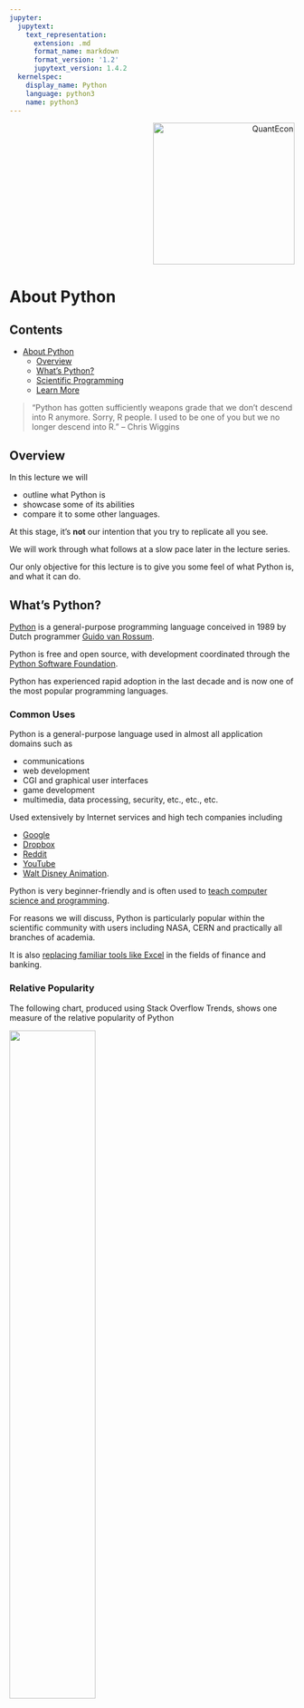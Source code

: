 ```yaml
---
jupyter:
  jupytext:
    text_representation:
      extension: .md
      format_name: markdown
      format_version: '1.2'
      jupytext_version: 1.4.2
  kernelspec:
    display_name: Python
    language: python3
    name: python3
---
```


<!-- #region -->

<a id='about-py'></a>
<div id="qe-notebook-header" align="right" style="text-align:right;">
        <a href="https://quantecon.org/" title="quantecon.org">
                <img style="width:250px;display:inline;" width="250px" src="https://assets.quantecon.org/img/qe-menubar-logo.svg" alt="QuantEcon">
        </a>
</div>


<a id='index-0'></a>
<!-- #endregion -->

# About Python


## Contents

- [About Python](#About-Python)  
  - [Overview](#Overview)  
  - [What’s Python?](#What’s-Python?)  
  - [Scientific Programming](#Scientific-Programming)  
  - [Learn More](#Learn-More)  


> “Python has gotten sufficiently weapons grade that we don’t descend into R
> anymore. Sorry, R people. I used to be one of you but we no longer descend
> into R.” – Chris Wiggins

<!-- #region -->
## Overview

In this lecture we will

- outline what Python is  
- showcase some of its abilities  
- compare it to some other languages.  


At this stage, it’s **not** our intention that you try to replicate all you see.

We will work through what follows at a slow pace later in the lecture series.

Our only objective for this lecture is to give you some feel of what Python is, and what it can do.
<!-- #endregion -->

## What’s Python?

[Python](https://www.python.org) is a general-purpose programming language conceived in 1989 by Dutch programmer [Guido van Rossum](https://en.wikipedia.org/wiki/Guido_van_Rossum).

Python is free and open source, with development coordinated through the [Python Software Foundation](https://www.python.org/psf/).

Python has experienced rapid adoption in the last decade and is now one of the most popular programming languages.

<!-- #region -->
### Common Uses

Python is a general-purpose language used in almost all application domains such as

- communications  
- web development  
- CGI and graphical user interfaces  
- game development  
- multimedia, data processing, security, etc., etc., etc.  


Used extensively by Internet services and high tech companies including

- [Google](https://www.google.com/)  
- [Dropbox](https://www.dropbox.com/)  
- [Reddit](https://www.reddit.com/)  
- [YouTube](https://www.youtube.com/)  
- [Walt Disney Animation](https://pydanny-event-notes.readthedocs.org/en/latest/socalpiggies/20110526-wda.html).  


Python is very beginner-friendly and is often used to [teach computer science and programming](http://cacm.acm.org/blogs/blog-cacm/176450-python-is-now-the-most-popular-introductory-teaching-language-at-top-us-universities/fulltext).

For reasons we will discuss, Python is particularly popular within the scientific community with users including NASA, CERN and practically all branches of academia.

It is also [replacing familiar tools like Excel](https://news.efinancialcareers.com/us-en/3002556/python-replaced-excel-banking) in the fields of finance and banking.
<!-- #endregion -->

<!-- #region -->
### Relative Popularity

The following chart, produced using Stack Overflow Trends, shows one measure of the relative popularity of Python

<img src="https://s3-ap-southeast-2.amazonaws.com/python-programming.quantecon.org/_static/lecture_specific/about_py/python_vs_matlab.png" style="width:55%;height:55%">

  
The figure indicates not only that Python is widely used but also that adoption of Python has accelerated significantly since 2012.

We suspect this is driven at least in part by uptake in the scientific
domain, particularly in rapidly growing fields like data science.

For example, the popularity of [pandas](http://pandas.pydata.org/), a library for data analysis with Python has exploded, as seen here.

(The corresponding time path for MATLAB is shown for comparison)

<img src="https://s3-ap-southeast-2.amazonaws.com/python-programming.quantecon.org/_static/lecture_specific/about_py/pandas_vs_matlab.png" style="width:55%;height:55%">

  
Note that pandas takes off in 2012, which is the same year that we see
Python’s popularity begin to spike in the first figure.

Overall, it’s clear that

- Python is [one of the most popular programming languages worldwide](https://spectrum.ieee.org/computing/software/the-top-programming-languages-2019).  
- Python is a major tool for scientific computing, accounting for a rapidly rising share of scientific work around the globe.  
<!-- #endregion -->

### Features

Python is a [high-level language](https://en.wikipedia.org/wiki/High-level_programming_language) suitable for rapid development.

It has a relatively small core language supported by many libraries.

Other features of Python:

- multiple programming styles are supported (procedural, object-oriented, functional, etc.)  
- it is interpreted rather than compiled.  

<!-- #region -->
### Syntax and Design


<a id='index-2'></a>
One nice feature of Python is its elegant syntax — we’ll see many examples later on.

Elegant code might sound superfluous but in fact it’s highly beneficial because it makes the syntax easy to read and easy to remember.

Remembering how to read from files, sort dictionaries and other such routine tasks means that you don’t need to break your flow in order to hunt down correct syntax.

Closely related to elegant syntax is an elegant design.

Features like iterators, generators, decorators and list comprehensions make Python highly expressive, allowing you to get more done with less code.

[Namespaces](https://en.wikipedia.org/wiki/Namespace) improve productivity by cutting down on bugs and syntax errors.
<!-- #endregion -->

<!-- #region -->
## Scientific Programming


<a id='index-3'></a>
Python has become one of the core languages of scientific computing.

It’s either the dominant player or a major player in

- [machine learning and data science](http://scikit-learn.org/stable/)  
- [astronomy](http://www.astropy.org/)  
- [artificial intelligence](https://wiki.python.org/moin/PythonForArtificialIntelligence)  
- [chemistry](http://chemlab.github.io/chemlab/)  
- [computational biology](http://biopython.org/wiki/Main_Page)  
- [meteorology](https://pypi.org/project/meteorology/)  


Its popularity in economics is also beginning to rise.

This section briefly showcases some examples of Python for scientific programming.

- All of these topics will be covered in detail later on.  
<!-- #endregion -->

<!-- #region -->
### Numerical Programming


<a id='index-4'></a>
Fundamental matrix and array processing capabilities are provided by the excellent [NumPy](http://www.numpy.org/) library.

NumPy provides the basic array data type plus some simple processing operations.

For example, let’s build some arrays
<!-- #endregion -->

```python3 hide-output=false
import numpy as np                     # Load the library

a = np.linspace(-np.pi, np.pi, 100)    # Create even grid from -π to π
b = np.cos(a)                          # Apply cosine to each element of a
c = np.sin(a)                          # Apply sin to each element of a
```

Now let’s take the inner product

```python3 hide-output=false
b @ c
```

<!-- #region -->
The number you see here might vary slightly but it’s essentially zero.

(For older versions of Python and NumPy you need to use the [np.dot](http://docs.scipy.org/doc/numpy/reference/generated/numpy.dot.html) function)

The [SciPy](http://www.scipy.org) library is built on top of NumPy and provides additional functionality.


<a id='tuple-unpacking-example'></a>
For example, let’s calculate $ \int_{-2}^2 \phi(z) dz $ where $ \phi $ is the standard normal density.
<!-- #endregion -->

```python3 hide-output=false
from scipy.stats import norm
from scipy.integrate import quad

ϕ = norm()
value, error = quad(ϕ.pdf, -2, 2)  # Integrate using Gaussian quadrature
value
```

<!-- #region -->
SciPy includes many of the standard routines used in

- [linear algebra](http://docs.scipy.org/doc/scipy/reference/linalg.html)  
- [integration](http://docs.scipy.org/doc/scipy/reference/integrate.html)  
- [interpolation](http://docs.scipy.org/doc/scipy/reference/interpolate.html)  
- [optimization](http://docs.scipy.org/doc/scipy/reference/optimize.html)  
- [distributions and random number generation](http://docs.scipy.org/doc/scipy/reference/stats.html)  
- [signal processing](http://docs.scipy.org/doc/scipy/reference/signal.html)  


See them all [here](http://docs.scipy.org/doc/scipy/reference/index.html).
<!-- #endregion -->

<!-- #region -->
### Graphics


<a id='index-5'></a>
The most popular and comprehensive Python library for creating figures and graphs is [Matplotlib](http://matplotlib.org/), with functionality including

- plots, histograms, contour images, 3D graphs, bar charts etc.  
- output in many formats (PDF, PNG, EPS, etc.)  
- LaTeX integration  


Example 2D plot with embedded LaTeX annotations

<img src="https://s3-ap-southeast-2.amazonaws.com/python-programming.quantecon.org/_static/lecture_specific/about_py/qs.png" style="width:55%;height:55%">

  
Example contour plot

<img src="https://s3-ap-southeast-2.amazonaws.com/python-programming.quantecon.org/_static/lecture_specific/about_py/bn_density1.png" style="width:40%;height:40%">

  
Example 3D plot

<img src="https://s3-ap-southeast-2.amazonaws.com/python-programming.quantecon.org/_static/lecture_specific/about_py/career_vf.png" style="width:50%;height:50%">

  
More examples can be found in the [Matplotlib thumbnail gallery](http://matplotlib.org/gallery.html).

Other graphics libraries include

- [Plotly](https://plot.ly/python/)  
- [Bokeh](http://bokeh.pydata.org/en/latest/)  
- [VPython](http://www.vpython.org/) — 3D graphics and animations  
<!-- #endregion -->

<!-- #region -->
### Symbolic Algebra

It’s useful to be able to manipulate symbolic expressions, as in Mathematica or Maple.


<a id='index-6'></a>
The [SymPy](http://www.sympy.org/) library provides this functionality from within the Python shell.
<!-- #endregion -->

```python3 hide-output=false
from sympy import Symbol

x, y = Symbol('x'), Symbol('y')  # Treat 'x' and 'y' as algebraic symbols
x + x + x + y
```

We can manipulate expressions

```python3 hide-output=false
expression = (x + y)**2
expression.expand()
```

solve polynomials

```python3 hide-output=false
from sympy import solve

solve(x**2 + x + 2)
```

and calculate limits, derivatives and integrals

```python3 hide-output=false
from sympy import limit, sin, diff

limit(1 / x, x, 0)
```

```python3 hide-output=false
limit(sin(x) / x, x, 0)
```

```python3 hide-output=false
diff(sin(x), x)
```

The beauty of importing this functionality into Python is that we are working within
a fully fledged programming language.

We can easily create tables of derivatives, generate LaTeX output, add that output
to figures and so on.


### Statistics

Python’s data manipulation and statistics libraries have improved rapidly over
the last few years.

<!-- #region -->
#### Pandas


<a id='index-7'></a>
One of the most popular libraries for working with data is [pandas](http://pandas.pydata.org/).

Pandas is fast, efficient, flexible and well designed.

Here’s a simple example, using some dummy data generated with Numpy’s excellent
`random` functionality.
<!-- #endregion -->

```python3 hide-output=false
import pandas as pd
np.random.seed(1234)

data = np.random.randn(5, 2)  # 5x2 matrix of N(0, 1) random draws
dates = pd.date_range('28/12/2010', periods=5)

df = pd.DataFrame(data, columns=('price', 'weight'), index=dates)
print(df)
```

```python3 hide-output=false
df.mean()
```

<!-- #region -->
#### Other Useful Statistics Libraries


<a id='index-8'></a>
- [statsmodels](http://statsmodels.sourceforge.net/) — various statistical routines  



<a id='index-9'></a>
- [scikit-learn](http://scikit-learn.org/) — machine learning in Python (sponsored by Google, among others)  



<a id='index-10'></a>
- [pyMC](http://pymc-devs.github.io/pymc/) — for Bayesian data analysis  



<a id='index-11'></a>
- [pystan](https://pystan.readthedocs.org/en/latest/) Bayesian analysis based on [stan](http://mc-stan.org/)  
<!-- #endregion -->

<!-- #region -->
### Networks and Graphs

Python has many libraries for studying graphs.


<a id='index-12'></a>
One well-known example is [NetworkX](http://networkx.github.io/).
Its features include, among many other things:

- standard graph algorithms for analyzing networks  
- plotting routines  


Here’s some example code that generates and plots a random graph, with node color determined by shortest path length from a central node.
<!-- #endregion -->

```python3 hide-output=false
import networkx as nx
import matplotlib.pyplot as plt
%matplotlib inline
np.random.seed(1234)

# Generate a random graph
p = dict((i, (np.random.uniform(0, 1), np.random.uniform(0, 1)))
         for i in range(200))
g = nx.random_geometric_graph(200, 0.12, pos=p)
pos = nx.get_node_attributes(g, 'pos')

# Find node nearest the center point (0.5, 0.5)
dists = [(x - 0.5)**2 + (y - 0.5)**2 for x, y in list(pos.values())]
ncenter = np.argmin(dists)

# Plot graph, coloring by path length from central node
p = nx.single_source_shortest_path_length(g, ncenter)
plt.figure()
nx.draw_networkx_edges(g, pos, alpha=0.4)
nx.draw_networkx_nodes(g,
                       pos,
                       nodelist=list(p.keys()),
                       node_size=120, alpha=0.5,
                       node_color=list(p.values()),
                       cmap=plt.cm.jet_r)
plt.show()
```

<!-- #region -->
### Cloud Computing


<a id='index-13'></a>
Running your Python code on massive servers in the cloud is becoming easier and easier.


<a id='index-14'></a>
A nice example is [Anaconda Enterprise](https://www.anaconda.com/enterprise/).

See also


<a id='index-15'></a>
- [Amazon Elastic Compute Cloud](http://aws.amazon.com/ec2/)  



<a id='index-16'></a>
- The [Google App Engine](https://cloud.google.com/appengine/) (Python, Java, PHP or Go)  



<a id='index-17'></a>
- [Pythonanywhere](https://www.pythonanywhere.com/)  



<a id='index-18'></a>
- [Sagemath Cloud](https://cloud.sagemath.com/)  
<!-- #endregion -->

<!-- #region -->
### Parallel Processing


<a id='index-19'></a>
Apart from the cloud computing options listed above, you might like to consider


<a id='index-20'></a>
- [Parallel computing through IPython clusters](http://ipython.org/ipython-doc/stable/parallel/parallel_demos.html).  



<a id='index-21'></a>
- The [Starcluster](http://star.mit.edu/cluster/) interface to Amazon’s EC2.  



<a id='index-23'></a>
- GPU programming through [PyCuda](https://wiki.tiker.net/PyCuda), [PyOpenCL](https://mathema.tician.de/software/pyopencl/), [Theano](http://deeplearning.net/software/theano/) or similar.  



<a id='intfc'></a>
<!-- #endregion -->

<!-- #region -->
### Other Developments

There are many other interesting developments with scientific programming in Python.

Some representative examples include


<a id='index-24'></a>
- [Jupyter](http://jupyter.org/) — Python in your browser with interactive code cells,  embedded images and other useful features.  



<a id='index-25'></a>
- [Numba](http://numba.pydata.org/) — Make Python run at the same speed as native machine code!  



<a id='index-26'></a>
- [Blaze](http://blaze.pydata.org/) — a generalization of NumPy.  



<a id='index-27'></a>
- [PyTables](http://www.pytables.org) — manage large data sets.  



<a id='index-28'></a>
- [CVXPY](https://github.com/cvxgrp/cvxpy) — convex optimization in Python.  
<!-- #endregion -->

<!-- #region -->
## Learn More

- Browse some Python projects on [GitHub](https://github.com/trending?l=python).  
- Read more about [Python’s history and rise in popularity](https://www.welcometothejungle.com/en/articles/btc-python-popular) .  
- Have a look at [some of the Jupyter notebooks](http://nbviewer.jupyter.org/) people have shared on various scientific topics.  



<a id='index-29'></a>
- Visit the [Python Package Index](https://pypi.org/).  
- View some of the questions people are asking about Python on [Stackoverflow](http://stackoverflow.com/questions/tagged/python).  
- Keep up to date on what’s happening in the Python community with the [Python subreddit](https://www.reddit.com:443/r/Python/).  
<!-- #endregion -->
